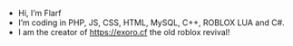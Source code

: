 - Hi, I’m Flarf
- I’m coding in PHP, JS, CSS, HTML, MySQL, C++, ROBLOX LUA and C#.
- I am the creator of https://exoro.cf the old roblox revival!
